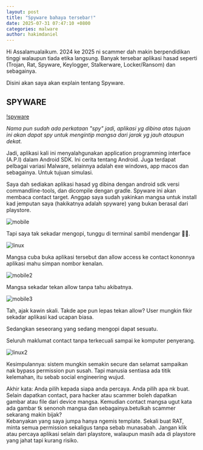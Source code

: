 ```yaml
---
layout: post 
title: "Spyware bahaya tersebar!"
date: 2025-07-31 07:47:10 +0800
categories: malware 
author: hakimdaniel 
---
```


Hi Assalamualaikum.
2024 ke 2025 ni scammer dah makin berpendidikan tinggi walaupun tiada etika langsung. Banyak tersebar aplikasi hasad seperti (Trojan, Rat, Spyware, Keylogger, Stalkerware, Locker/Ransom) dan sebagainya.

Disini akan saya akan explain tentang Spyware.

## SPYWARE
[!spyware](https://dragonforce.io/attachments/1000096747-png.29186/)

_Nama pun sudah ada perkataan "spy" jadi, aplikasi yg dibina atas tujuan ini akan dapat spy untuk mengintip mangsa dari jarak yg jauh ataupun dekat._



Jadi, aplikasi kali ini menyalahgunakan application programming interface (A.P.I) dalam Android SDK. Ini cerita tentang Android. Juga terdapat pelbagai variasi Malware, selainnya adalah exe windows, app macos dan sebagainya.
Untuk tujuan simulasi.

Saya dah sediakan aplikasi hasad yg dibina dengan android sdk versi commandline-tools, dan dicompile dengan gradle. Spyware ini akan membaca contact target.
Anggap saya sudah yakinkan mangsa untuk install kad jemputan saya (hakikatnya adalah spyware) yang bukan berasal dari playstore.

![mobile](https://dragonforce.io/attachments/1000096700-jpg.29187/)

Tapi saya tak sekadar mengopi, tunggu di terminal sambil mendengar 👂🏻.

![linux](https://dragonforce.io/attachments/1000096745-jpg.29188/)

Mangsa cuba buka aplikasi tersebut dan allow access ke contact kononnya aplikasi mahu simpan nombor kenalan.

![mobile2](https://dragonforce.io/attachments/1000096701-jpg.29189/)

Mangsa sekadar tekan allow tanpa tahu akibatnya.

![mobile3](https://dragonforce.io/attachments/1000096702-jpg.29190/)

Tah, ajak kawin skali. Takde ape pun lepas tekan allow? User mungkin fikir sekadar aplikasi kad ucapan biasa.

Sedangkan seseorang yang sedang mengopi dapat sesuatu.

Seluruh maklumat contact tanpa terkecuali sampai ke komputer penyerang.

![linux2](https://dragonforce.io/attachments/1000096744-jpg.29191/)

Kesimpulannya: sistem mungkin semakin secure dan selamat sampaikan nak bypass permission pun susah. Tapi manusia sentiasa ada titik kelemahan, itu sebab social engineering wujud.

Akhir kata: Anda pilih kepada siapa anda percaya. Anda pilih apa nk buat.
Selain dapatkan contact, para hacker atau scammer boleh dapatkan gambar atau file dari device mangsa. Kemudian contact mangsa ugut kata ada gambar tk senonoh mangsa dan sebagainya.betulkah scammer sekarang makin bijak?           
Kebanyakan yang saya jumpa hanya ngemis template. Sekali buat RAT, minta semua permission sekaligus tanpa sebab munasabah.
Jangan klik atau percaya aplikasi selain dari playstore, walaupun masih ada di playstore yang jahat tapi kurang risiko.
